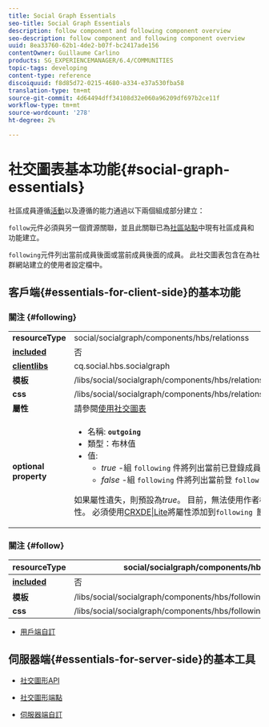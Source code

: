 ```yaml
---
title: Social Graph Essentials
seo-title: Social Graph Essentials
description: follow component and following component overview
seo-description: follow component and following component overview
uuid: 8ea33760-62b1-4de2-b07f-bc2417ade156
contentOwner: Guillaume Carlino
products: SG_EXPERIENCEMANAGER/6.4/COMMUNITIES
topic-tags: developing
content-type: reference
discoiquuid: f8d85d72-0215-4680-a334-e37a530fba58
translation-type: tm+mt
source-git-commit: 4d64494dff34108d32e060a96209df697b2ce11f
workflow-type: tm+mt
source-wordcount: '278'
ht-degree: 2%

---
```



# 社交圖表基本功能{#social-graph-essentials}

社區成員遵循[活動](essentials-activities.md)以及遵循的能力通過以下兩個組成部分建立：

`follow`元件必須與另一個資源關聯，並且此關聯已為[社區站點](overview.md#communitiessites)中現有社區成員和功能建立。

`following`元件列出當前成員後面或當前成員後面的成員。 此社交圖表包含在為社群網站建立的使用者設定檔中。

## 客戶端{#essentials-for-client-side}的基本功能

### 關注 {#following}

<table> 
 <tbody>
  <tr>
   <td> <strong>resourceType</strong></td> 
   <td>social/socialgraph/components/hbs/relationss</td> 
  </tr>
  <tr>
   <td> <a href="scf.md#add-or-include-a-communities-component"><strong>included</strong></a></td> 
   <td>否</td> 
  </tr>
  <tr>
   <td> <a href="clientlibs.md"><strong>clientlibs</strong></a></td> 
   <td>cq.social.hbs.socialgraph</td> 
  </tr>
  <tr>
   <td> <strong>模板</strong></td> 
   <td> /libs/social/socialgraph/components/hbs/relationships/relationships.hbs</td> 
  </tr>
  <tr>
   <td> <strong>css</strong></td> 
   <td> /libs/social/socialgraph/components/hbs/relationships/clientlibs/relationships.css</td> 
  </tr>
  <tr>
   <td><strong> 屬性</strong></td> 
   <td>請參閱<a href="socialgraph.md">使用社交圖表</a></td> 
  </tr>
  <tr>
   <td><strong> optional<br /> property</strong></td> 
   <td>
    <ul> 
     <li>名稱: <strong><code>outgoing</code></strong></li> 
     <li>類型：布林值</li> 
     <li>值:<br /> 
      <ul> 
       <li><i>true  </i>-組 <code>following</code> 件將列出當前已登錄成員的成員 <code>follows</code></li> 
       <li><i>false  </i>-組 <code>following</code> 件將列出當前登 <code>follow </code>錄成員的成員</li> 
      </ul> </li> 
    </ul> <p>如果屬性遺失，則預設為<i>true</i>。 目前，無法使用作者模式中的編輯對話框來設定此屬性。 必須使用<a href="../../help/sites-developing/developing-with-crxde-lite.md">CRXDE|Lite</a>將屬性添加到<code>following </code>節點的實例。</p> </td> 
  </tr>
 </tbody>
</table>

### 關注 {#follow}

| **resourceType** | social/socialgraph/components/hbs/following |
|---|---|
| [**included**](scf.md#add-or-include-a-communities-component) | 否 |
| **模板** | /libs/social/socialgraph/components/hbs/following/following.hbs |
| **css** | /libs/social/socialgraph/components/hbs/following/clientlibs/following.css |

* [用戶端自訂](client-customize.md)

## 伺服器端{#essentials-for-server-side}的基本工具

* [社交圖形API](https://helpx.adobe.com/experience-manager/6-4/sites/developing/using/reference-materials/javadoc/com/adobe/cq/social/graph/client/api/package-frame.html)

* [社交圖形端點](https://helpx.adobe.com/experience-manager/6-4/sites/developing/using/reference-materials/javadoc/com/adobe/cq/social/graph/client/endpoint/package-frame.html)

* [伺服器端自訂](server-customize.md)

